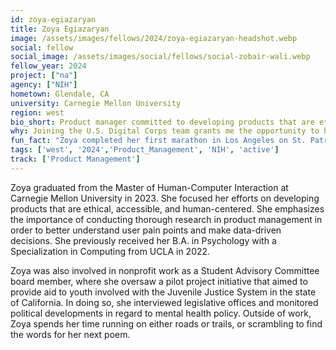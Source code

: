 ```yaml
---
id: zoya-egiazaryan
title: Zoya Egiazaryan
image: /assets/images/fellows/2024/zoya-egiazaryan-headshot.webp
social: fellow
social_image: /assets/images/social/fellows/social-zobair-wali.webp
fellow_year: 2024
project: ["na"]
agency: ["NIH"]
hometown: Glendale, CA
university: Carnegie Mellon University
region: west
bio_short: Product manager committed to developing products that are ethical, accessible, and human-centered
why: Joining the U.S. Digital Corps team grants me the opportunity to help create a future where rapid technological advancements are grounded in integrity and equity for the betterment of the American people.
fun_fact: "Zoya completed her first marathon in Los Angeles on St. Patrick’s Day, 2023."
tags: ['west', '2024','Product_Management', 'NIH', 'active']
track: ['Product Management']
---
```


Zoya graduated from the Master of Human-Computer Interaction at Carnegie Mellon University in 2023. She focused her efforts on developing products that are ethical, accessible, and human-centered. She emphasizes the importance of conducting thorough research in product management in order to better understand user pain points and make data-driven decisions. She previously received her B.A. in Psychology with a Specialization in Computing from UCLA in 2022. 

Zoya was also involved in nonprofit work as a Student Advisory Committee board member, where she oversaw a pilot project initiative that aimed to provide aid to youth involved with the Juvenile Justice System in the state of California. In doing so, she interviewed legislative offices and monitored political developments in regard to mental health policy. Outside of work, Zoya spends her time running on either roads or trails, or scrambling to find the words for her next poem.